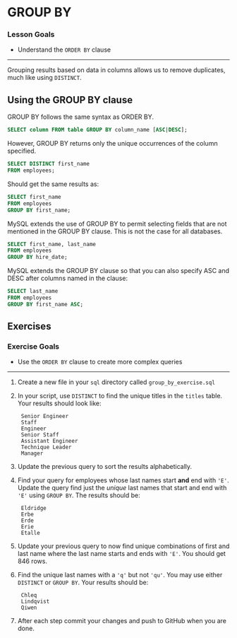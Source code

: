 # GROUP BY

### Lesson Goals

- Understand the `ORDER BY` clause

-------------------------------------------------

Grouping results based on data in columns allows us to remove duplicates, much like using `DISTINCT`.

## Using the GROUP BY clause

GROUP BY follows the same syntax as ORDER BY.

~~~sql
SELECT column FROM table GROUP BY column_name [ASC|DESC];
~~~

However, GROUP BY returns only the unique occurrences of the column specified.

~~~sql
SELECT DISTINCT first_name
FROM employees;
~~~

Should get the same results as:

~~~sql
SELECT first_name
FROM employees
GROUP BY first_name;
~~~

MySQL extends the use of GROUP BY to permit selecting fields that are not mentioned in the GROUP BY clause.  This is not the case for all databases.

~~~sql
SELECT first_name, last_name
FROM employees
GROUP BY hire_date;
~~~

MySQL extends the GROUP BY clause so that you can also specify ASC and DESC after columns named in the clause:

~~~sql
SELECT last_name
FROM employees
GROUP BY first_name ASC;
~~~

## Exercises

### Exercise Goals

- Use the `ORDER BY` clause to create more complex queries

-------------------------------------------------

1. Create a new file in your `sql` directory called `group_by_exercise.sql`
1. In your script, use `DISTINCT` to find the unique titles in the `titles` table. Your results should look like:

        Senior Engineer
        Staff
        Engineer
        Senior Staff
        Assistant Engineer
        Technique Leader
        Manager

1. Update the previous query to sort the results alphabetically.

1. Find your query for employees whose last names start **and** end with `'E'`. Update the query find just the *unique* last names that start and end with `'E'` using `GROUP BY`. The results should be:

        Eldridge
        Erbe
        Erde
        Erie
        Etalle

1. Update your previous query to now find unique combinations of first and last name where the last name starts and ends with `'E'`. You should get 846 rows.

1. Find the unique last names with a `'q'` but not `'qu'`. You may use either `DISTINCT` or `GROUP BY`. Your results should be:

        Chleq
        Lindqvist
        Qiwen

1. After each step commit your changes and push to GitHub when you are done.
